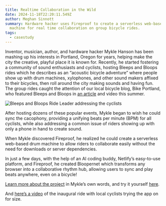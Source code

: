 ```yaml
---
title: Realtime Collaboration in the Wild
date: 2024-11-18T22:20:11.549Z
author: Meghan Sinnott
summary: Hardware hacker uses Fireproof to create a serverless web-based drum
  machine for real time collaboration on group bicycle rides.
tags:
  - casestudy
---
```

Inventor, musician, author, and hardware hacker Mykle Hanson has been mashing up his interests in Portland, Oregon for years, helping make the city the creative, playful place it is known for. Recently, he started fostering a community of sound enthusiasts and cyclists, hosting Bleeps and Bloops rides which he describes as an “acoustic bicycle adventure” where people show up with drum machines, xylophones, and other sound makers affixed to their bicycles, then roll around the city making sounds and having fun. The group rides caught the attention of our local bicycle blog, Bike Portland, who featured Bleeps and Bloops in [an article](https://bikeportland.org/2024/06/14/bloops-and-bleeps-ride-gives-cycling-new-sounds-387546) and video this summer. 

![Bleeps and Bloops Ride Leader addressing the cyclists](/static/img/screenshot-2024-11-18-at-2.29.37 pm.png)

After hosting dozens of these popular events, Mykle began to wish he could sync the cacophony, providing a unifying beats per minute (BPM) for all cyclists, while also addressing a common issue of riders showing up with only a phone in hand to create sound.

When Mykle discovered Fireproof, he realized he could create a serverless web-based drum machine to allow riders to collaborate easily without the need for downloads or server dependencies. 

In just a few days, with the help of an AI coding buddy, Netlify’s easy-to-use platform, and Fireproof, he created Bloopernet which transforms any browser into a collaborative rhythm hub, allowing users to sync and play beats anywhere, even on a bicycle!

[Learn more about the project](https://msl.mykle.com/2024/10/bloopernet-fp-a-serverless-web-drum-machine/) in Mykle’s own words, and try it yourself [here](https://bloopernet.netlify.app).

And [here’s a video](https://youtu.be/FPZeuUkVVmU?feature=shared) of the inaugural ride with local cyclists trying the app on for size.